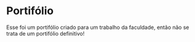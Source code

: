 # Portifólio
Esse foi um portifólio criado para um trabalho da faculdade, então não se trata de um portifólio definitivo!
